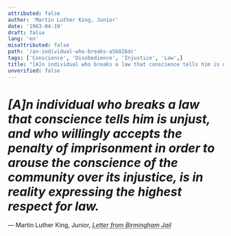 ```yaml
---
attributed: false
author: 'Martin Luther King, Junior'
date: '1963-04-19'
draft: false
lang: 'en'
misattributed: false
path: '/an-individual-who-breaks-a5b828dc'
tags: ['Conscience', 'Disobedience', 'Injustice', 'Law',]
title: "[A]n individual who breaks a law that conscience tells him is unjust, and who willingly accepts the penalty of imprisonment in order to arouse the conscience of the community over its injustice, is in reality expressing the highest respect for law."
unverified: false
---
```


# *[A]n individual who breaks a law that conscience tells him is unjust, and who willingly accepts the penalty of imprisonment in order to arouse the conscience of the community over its injustice, is in reality expressing the highest respect for law.*
&mdash; Martin Luther King, Junior, <cite><em><abbr title="ISBN-13: 9780241339466">Letter from Birmingham Jail</abbr></em></cite>